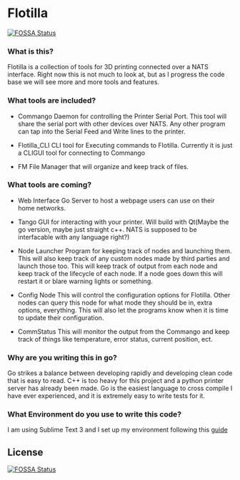 # Flotilla
[![FOSSA Status](https://app.fossa.io/api/projects/git%2Bgithub.com%2FXimidar%2FFlotilla.svg?type=shield)](https://app.fossa.io/projects/git%2Bgithub.com%2FXimidar%2FFlotilla?ref=badge_shield)


### What is this?
Flotilla is a collection of tools for 3D printing connected over a NATS interface. Right now this is not much to look at, but as I progress the code base we will see more and more tools and features.

### What tools are included?

- Commango
Daemon for controlling the Printer Serial Port. This tool will share the serial port with other devices over NATS. Any other program can tap into the Serial Feed and Write lines to the printer.

- Flotilla_CLI
CLI tool for Executing commands to Flotilla. Currently it is just a CLIGUI tool for connecting to Commango

- FM
File Manager that will organize and keep track of files.

### What tools are coming?

- Web Interface
Go Server to host a webpage users can use on their home networks.

- Tango
GUI for interacting with your printer. Will build with Qt(Maybe the go version, maybe just straight c++. NATS is supposed to be interfacable with any language right?)

- Node Launcher
Program for keeping track of nodes and launching them. This will also keep track of any custom nodes made by third parties and launch those too. This will keep track of output from each node and keep track of the lifecycle of each node. If a node goes down this will restart it or blare warning lights or something.

- Config Node
This will control the configuration options for Flotilla. Other nodes can query this node for what mode they should be in, extra options, everything. This will also let the programs know when it is time to update their configuration.

- CommStatus
This will monitor the output from the Commango and keep track of things like temperature, error status, current position, ect.

### Why are you writing this in go?
Go strikes a balance between developing rapidly and developing clean code that is easy to read. C++ is too heavy for this project and a python printer server has already been made. Go is the easiest language to cross compile I have ever experienced, and it is extremely easy to write tests for it. 

### What Environment do you use to write this code?
I am using Sublime Text 3 and I set up my environment following this [guide](https://www.alexedwards.net/blog/streamline-your-sublime-text-and-go-workflow)



## License
[![FOSSA Status](https://app.fossa.io/api/projects/git%2Bgithub.com%2FXimidar%2FFlotilla.svg?type=large)](https://app.fossa.io/projects/git%2Bgithub.com%2FXimidar%2FFlotilla?ref=badge_large)
